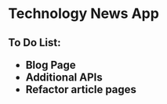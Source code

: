 <h1>Technology News App</h1>
<h2>To Do List:
<ul>
    <li>Blog Page</li>
    <li>Additional APIs</li>
    <li>Refactor article pages</li>
</ul>
